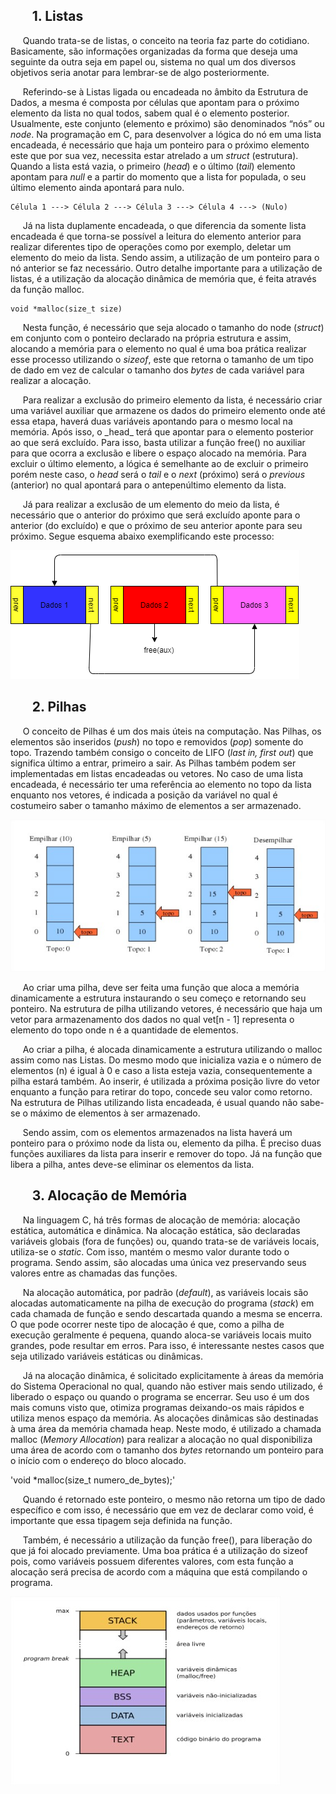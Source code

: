 <h2>&nbsp &nbsp &nbsp &nbsp1. Listas</h2>

<p>&nbsp &nbsp &nbspQuando trata-se de listas, o conceito na teoria faz parte do cotidiano. Basicamente, são informações organizadas da forma que deseja uma seguinte da outra seja em papel ou, sistema no qual um dos diversos objetivos seria anotar para lembrar-se de algo posteriormente.</p>
<p>&nbsp &nbsp &nbspReferindo-se à Listas ligada ou encadeada no âmbito da Estrutura de Dados, a mesma é composta por células que apontam para o próximo elemento da lista no qual todos, sabem qual é o elemento posterior. Usualmente, este conjunto (elemento e próximo) são denominados “nós” ou <em>node</em>. Na programação em C, para desenvolver a lógica do nó em uma lista encadeada, é necessário que haja um ponteiro para o próximo elemento este que por sua vez, necessita estar atrelado a um <em>struct</em> (estrutura). Quando a lista está vazia, o primeiro (<em>head</em>) e o último (<em>tail</em>) elemento apontam para <em>null</em> e a partir do momento que a lista for populada, o seu último elemento ainda apontará para nulo.</p>

```
Célula 1 ---> Célula 2 ---> Célula 3 ---> Célula 4 ---> (Nulo)
```

<p>&nbsp &nbsp &nbspJá na lista duplamente encadeada, o que diferencia da somente lista encadeada é que torna-se possível a leitura do elemento anterior para realizar diferentes tipo de operações como por exemplo, deletar um elemento do meio da lista. Sendo assim, a utilização de um ponteiro para o nó anterior se faz necessário. Outro detalhe importante para a utilização de listas, é a utilização da alocação dinâmica de memória que, é feita através da função malloc.</p>

```
void *malloc(size_t size)
```
<p>&nbsp &nbsp &nbspNesta função, é necessário que seja alocado o tamanho do node (<em>struct</em>) em conjunto com o ponteiro declarado na própria estrutura e assim, alocando a memória para o elemento no qual é uma boa prática realizar esse processo utilizando o <em>sizeof</em>, este que retorna o tamanho de um tipo de dado em vez de calcular o tamanho dos <em>bytes</em> de cada variável para realizar a alocação.</p>
<p>&nbsp &nbsp &nbspPara realizar a exclusão do primeiro elemento da lista, é necessário criar uma variável auxiliar que armazene os dados do primeiro elemento onde até essa etapa, haverá duas variáveis apontando para o mesmo local na memória. Após isso, o _head_ terá que apontar para o elemento posterior ao que será excluído. Para isso, basta utilizar a função free() no auxiliar para que ocorra a exclusão e libere o espaço alocado na memória. Para excluir o último elemento, a lógica é semelhante ao de excluir o primeiro porém neste caso, o <em>head</em> será o <em>tail</em> e o <em>next</em> (próximo) será o <em>previous</em> (anterior) no qual apontará para o antepenúltimo elemento da lista.</p>
<p>&nbsp &nbsp &nbspJá para realizar a exclusão de um elemento do meio da lista, é necessário que o anterior do próximo que será excluído aponte para o anterior (do excluído) e que o próximo de seu anterior aponte para seu próximo. Segue esquema abaixo exemplificando este processo:</p>

![](img1.png)

<h2>&nbsp &nbsp &nbsp &nbsp2. Pilhas</h2>

<p>&nbsp &nbsp &nbspO conceito de Pilhas é um dos mais úteis na computação. Nas Pilhas, os elementos são inseridos (<em>push</em>) no topo e removidos (<em>pop</em>) somente do topo. Trazendo também consigo o conceito de LIFO (<em>last in, first out</em>) que significa último a entrar, primeiro a sair. As Pilhas também podem ser implementadas em listas encadeadas ou vetores. No caso de uma lista encadeada, é necessário ter uma referência ao elemento no topo da lista enquanto nos vetores, é indicada a posição da variável no qual é costumeiro saber o tamanho máximo de elementos a ser armazenado.</p>

![](img2.jpg)

<p>&nbsp &nbsp &nbspAo criar uma pilha, deve ser feita uma função que aloca a memória dinamicamente a estrutura instaurando o seu começo e retornando seu ponteiro. Na estrutura de pilha utilizando vetores, é necessário que haja um vetor para armazenamento dos dados no qual vet[n - 1] representa o elemento do topo onde n é a quantidade de elementos.</p>
<p>&nbsp &nbsp &nbspAo criar a pilha, é alocada dinamicamente a estrutura utilizando o malloc assim como nas Listas. Do mesmo modo que inicializa vazia e o número de elementos (n) é igual à 0 e caso a lista esteja vazia, consequentemente a pilha estará também. Ao inserir, é utilizada a próxima posição livre do vetor enquanto a função para retirar do topo, concede seu valor como retorno. Na estrutura de Pilhas utilizando lista encadeada, é usual quando não sabe-se o máximo de elementos à ser armazenado.</p>
<p>&nbsp &nbsp &nbspSendo assim, com os elementos armazenados na lista haverá um ponteiro para o próximo node da lista ou, elemento da pilha. É preciso duas funções auxiliares da lista para inserir e remover do topo. Já na função que libera a pilha, antes deve-se eliminar os elementos da lista.</p>

<h2>&nbsp &nbsp &nbsp &nbsp3. Alocação de Memória</h2>
	
<p>&nbsp &nbsp &nbspNa linguagem C, há três formas de alocação de memória: alocação estática, automática e dinâmica. Na alocação estática, são declaradas variáveis globais (fora de funções) ou, quando trata-se de variáveis locais, utiliza-se o <em>static</em>. Com isso, mantém o mesmo valor durante todo o programa. Sendo assim, são alocadas uma única vez preservando seus valores entre as chamadas das funções.</p>
<p>&nbsp &nbsp &nbspNa alocação automática, por padrão (<em>default</em>), as variáveis locais são alocadas automaticamente na pilha de execução do programa (<em>stack</em>) em cada chamada de função e sendo descartada quando a mesma se encerra. O que pode ocorrer neste tipo de alocação é que, como a pilha de execução geralmente é pequena, quando aloca-se variáveis locais muito grandes, pode resultar em erros. Para isso, é interessante nestes casos que seja utilizado variáveis estáticas ou dinâmicas.</p>
<p>&nbsp &nbsp &nbspJá na alocação dinâmica, é solicitado explicitamente à áreas da memória do Sistema Operacional no qual, quando não estiver mais sendo utilizado, é liberado o espaço ou quando o programa se encerrar. Seu uso é um dos mais comuns visto que, otimiza programas deixando-os mais rápidos e utiliza menos espaço da memória. As alocações dinâmicas são destinadas à uma área da memória chamada heap. Neste modo, é utilizado a chamada malloc (<em>Memory Allocation</em>) para realizar a alocação no qual disponibiliza uma área de acordo com o tamanho dos <em>bytes</em> retornando um ponteiro para o início com o endereço do bloco alocado.</p>

'void *malloc(size_t numero_de_bytes);'

<p>&nbsp &nbsp &nbspQuando é retornado este ponteiro, o mesmo não retorna um tipo de dado específico e com isso, é necessário que em vez de declarar como void, é importante que essa tipagem seja definida na função.</p>
<p>&nbsp &nbsp &nbspTambém, é necessário a utilização da função free(), para liberação do que já foi alocado previamente. Uma boa prática é a utilização do sizeof pois, como variáveis possuem diferentes valores, com esta função a alocação será precisa de acordo com a máquina que está compilando o programa.</p>

![](img3.jpg)

